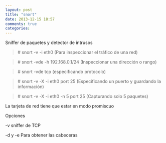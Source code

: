 ```yaml
---
layout: post
title: "snort"
date: 2013-12-15 18:57
comments: true
categories: 
---
```

Sniffer de paquetes y detector de intrusos

>\# snort -v -i eth0 (Para inspeccionar el tráfico de una red)

>\# snort -vde -h 192.168.0.1/24 (Inspeccionar una dirección o rango)

>\# snort -vde tcp (especificando protocolo)

>\# snort -v -X -i eth0 port 25 (Especificando un puerto y guardando la información)

>\# snort -v -X -i eth0 -n 5 port 25 (Capturando solo 5 paquetes)

La tarjeta de red tiene que estar en modo promiscuo

Opciones

-v          sniffer de TCP 

-d y -e    Para obtener las cabeceras 

